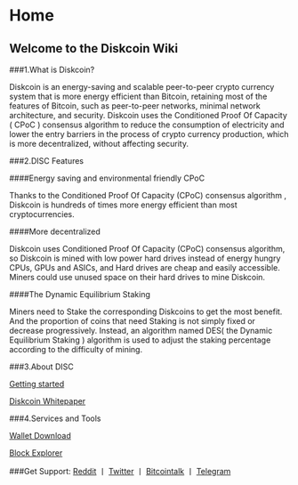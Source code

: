 # Home
## Welcome to the Diskcoin Wiki
###1.What is Diskcoin?

Diskcoin is an energy-saving and scalable peer-to-peer crypto currency system that is more energy efficient than Bitcoin, retaining most of the features of Bitcoin, such as peer-to-peer networks, minimal network architecture, and security. Diskcoin uses the Conditioned Proof Of Capacity ( CPoC ) consensus algorithm to reduce the consumption of electricity and lower the entry barriers in the process of crypto currency production, which is more decentralized, without affecting security.



###2.DISC Features

####Energy saving and environmental friendly CPoC

Thanks to the Conditioned Proof Of Capacity (CPoC) consensus algorithm , Diskcoin is hundreds of times more energy efficient than most cryptocurrencies.

####More decentralized

Diskcoin uses Conditioned Proof Of Capacity (CPoC) consensus algorithm, so Diskcoin is mined with low power hard drives instead of energy hungry CPUs, GPUs and ASICs, and Hard drives are cheap and easily accessible. Miners could use unused space on their hard drives to mine Diskcoin.

####The Dynamic Equilibrium Staking

Miners need to Stake the corresponding Diskcoins to get the most benefit. And the proportion of coins that need Staking is not simply fixed or decrease progressively. Instead, an algorithm named DES( the Dynamic Equilibrium Staking ) algorithm is used to adjust the staking percentage according to the difficulty of mining.



###3.About DISC

[Getting started](https://diskcoin.org/started.html) 

[Diskcoin Whitepaper](https://diskcoin.org/files/diskcoin-paper/Diskcoin.pdf)



###4.Services and Tools

[Wallet Download](https://diskcoin.org/wallet.html) 

[Block Explorer](https://testnet.diskcoin.org/)



###Get Support: [Reddit](https://www.reddit.com/r/DiskcoinOrg/) 丨 [Twitter](https://twitter.com/Diskcoinorg) 丨 [Bitcointalk](https://bitcointalk.org/index.php?topic=5154264.0) 丨 [Telegram](https://t.me/Diskcoinofficialgroup)
  
